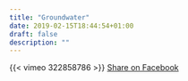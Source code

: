 ```yaml
---
title: "Groundwater"
date: 2019-02-15T18:44:54+01:00
draft: false
description: ""
---
```



{{< vimeo 322858786 >}}
<i class="fab fa-facebook-square fa-2x"></i>
<a href="https://www.facebook.com/sharer/sharer.php?u=https://sustuseumr.github.io/vietnam/groundwater/" target="_blank">Share on Facebook</a>
